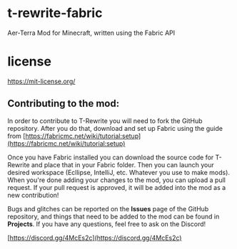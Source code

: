 # t-rewrite-fabric
Aer-Terra Mod for Minecraft, written using the Fabric API

# license
https://mit-license.org/


## Contributing to the mod:
In order to contribute to T-Rewrite you will need to fork the GitHub repository.
After you do that, download and set up Fabric using the guide from [https://fabricmc.net/wiki/tutorial:setup](https://fabricmc.net/wiki/tutorial:setup)

Once you have Fabric installed you can download the source code for T-Rewrite and place that in your Fabric folder.  Then you can launch your desired workspace (Ecllipse, IntelliJ, etc.  Whatever you use to make mods).
When you're done adding your changes to the mod, you can upload a pull request.
If your pull request is approved, it will be added into the mod as a new contribution!

Bugs and glitches can be reported on the **Issues** page of the GitHub repository, and things that need to be added to the mod can be found in **Projects**.
If you have any questions, feel free to ask on the Discord!

[https://discord.gg/4McEs2c](https://discord.gg/4McEs2c)
